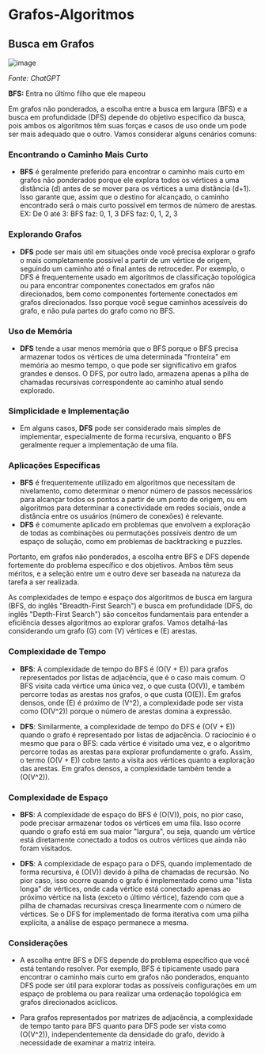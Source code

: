 # Grafos-Algoritmos

## Busca em Grafos
![image](https://github.com/EduardaTuboy/Grafos-Algoritmos/assets/128496419/22d571ba-3d42-435f-8abd-affd3b70df48)

*Fonte: ChatGPT*

**BFS:** Entra no último filho que ele mapeou

Em grafos não ponderados, a escolha entre a busca em largura (BFS) e a busca em profundidade (DFS) depende do objetivo específico da busca, pois ambos os algoritmos têm suas forças e casos de uso onde um pode ser mais adequado que o outro. Vamos considerar alguns cenários comuns:

### Encontrando o Caminho Mais Curto

- **BFS** é geralmente preferido para encontrar o caminho mais curto em grafos não ponderados porque ele explora todos os vértices a uma distância \(d\) antes de se mover para os vértices a uma distância \(d+1\). Isso garante que, assim que o destino for alcançado, o caminho encontrado será o mais curto possível em termos de número de arestas.
EX: De 0 até 3:
    BFS faz: 0, 1, 3
    DFS faz: 0, 1, 2, 3

### Explorando Grafos

- **DFS** pode ser mais útil em situações onde você precisa explorar o grafo o mais completamente possível a partir de um vértice de origem, seguindo um caminho até o final antes de retroceder. Por exemplo, o DFS é frequentemente usado em algoritmos de classificação topológica ou para encontrar componentes conectados em grafos não direcionados, bem como componentes fortemente conectados em grafos direcionados. Isso porque você segue caminhos acessíveis do grafo, e não pula partes do grafo como no BFS.

### Uso de Memória

- **DFS** tende a usar menos memória que o BFS porque o BFS precisa armazenar todos os vértices de uma determinada "fronteira" em memória ao mesmo tempo, o que pode ser significativo em grafos grandes e densos. O DFS, por outro lado, armazena apenas a pilha de chamadas recursivas correspondente ao caminho atual sendo explorado.

### Simplicidade e Implementação

- Em alguns casos, **DFS** pode ser considerado mais simples de implementar, especialmente de forma recursiva, enquanto o BFS geralmente requer a implementação de uma fila.

### Aplicações Específicas

- **BFS** é frequentemente utilizado em algoritmos que necessitam de nivelamento, como determinar o menor número de passos necessários para alcançar todos os pontos a partir de um ponto de origem, ou em algoritmos para determinar a conectividade em redes sociais, onde a distância entre os usuários (número de conexões) é relevante.
- **DFS** é comumente aplicado em problemas que envolvem a exploração de todas as combinações ou permutações possíveis dentro de um espaço de solução, como em problemas de backtracking e puzzles.

Portanto, em grafos não ponderados, a escolha entre BFS e DFS depende fortemente do problema específico e dos objetivos. Ambos têm seus méritos, e a seleção entre um e outro deve ser baseada na natureza da tarefa a ser realizada.

As complexidades de tempo e espaço dos algoritmos de busca em largura (BFS, do inglês "Breadth-First Search") e busca em profundidade (DFS, do inglês "Depth-First Search") são conceitos fundamentais para entender a eficiência desses algoritmos ao explorar grafos. Vamos detalhá-las considerando um grafo \(G\) com \(V\) vértices e \(E\) arestas.

### Complexidade de Tempo

- **BFS**: A complexidade de tempo do BFS é \(O(V + E)\) para grafos representados por listas de adjacência, que é o caso mais comum. O BFS visita cada vértice uma única vez, o que custa \(O(V)\), e também percorre todas as arestas nos grafos, o que custa \(O(E)\). Em grafos densos, onde \(E\) é próximo de \(V^2\), a complexidade pode ser vista como \(O(V^2)\) porque o número de arestas domina a expressão.

- **DFS**: Similarmente, a complexidade de tempo do DFS é \(O(V + E)\) quando o grafo é representado por listas de adjacência. O raciocínio é o mesmo que para o BFS: cada vértice é visitado uma vez, e o algoritmo percorre todas as arestas para explorar profundamente o grafo. Assim, o termo \(O(V + E)\) cobre tanto a visita aos vértices quanto a exploração das arestas. Em grafos densos, a complexidade também tende a \(O(V^2)\).

### Complexidade de Espaço

- **BFS**: A complexidade de espaço do BFS é \(O(V)\), pois, no pior caso, pode precisar armazenar todos os vértices em uma fila. Isso ocorre quando o grafo está em sua maior "largura", ou seja, quando um vértice está diretamente conectado a todos os outros vértices que ainda não foram visitados.

- **DFS**: A complexidade de espaço para o DFS, quando implementado de forma recursiva, é \(O(V)\) devido à pilha de chamadas de recursão. No pior caso, isso ocorre quando o grafo é implementado como uma "lista longa" de vértices, onde cada vértice está conectado apenas ao próximo vértice na lista (exceto o último vértice), fazendo com que a pilha de chamadas recursivas cresça linearmente com o número de vértices. Se o DFS for implementado de forma iterativa com uma pilha explícita, a análise de espaço permanece a mesma.

### Considerações

- A escolha entre BFS e DFS depende do problema específico que você está tentando resolver. Por exemplo, BFS é tipicamente usado para encontrar o caminho mais curto em grafos não ponderados, enquanto DFS pode ser útil para explorar todas as possíveis configurações em um espaço de problema ou para realizar uma ordenação topológica em grafos direcionados acíclicos.

- Para grafos representados por matrizes de adjacência, a complexidade de tempo tanto para BFS quanto para DFS pode ser vista como \(O(V^2)\), independentemente da densidade do grafo, devido à necessidade de examinar a matriz inteira.


